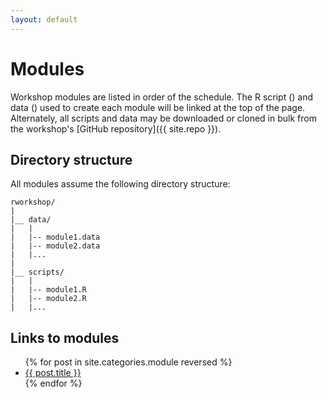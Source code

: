 ```yaml
---
layout: default
---
```


# Modules

Workshop modules are listed in order of the schedule. The R script
(<span><i class="fas fa-code"></i></span>) and data (<span><i
class="fas fa-database"></i></span>) used to create each module will be
linked at the top of the page. Alternately, all scripts and data may
be downloaded or cloned in bulk from the workshop's [GitHub
repository]({{ site.repo }}).

## Directory structure

All modules assume the following directory structure:
```
rworkshop/
|
|__ data/
|   |
|   |-- module1.data
|   |-- module2.data
|   |...
|
|__ scripts/
|   |
|   |-- module1.R
|   |-- module2.R
|   |...
```

## Links to modules

<ul class="posts">
{% for post in site.categories.module reversed %}
	<li>
		<a href="{{ post.url | prepend: site.baseurl }}">{{ post.title }}</a>
	</li>
{% endfor %}
</ul>
